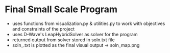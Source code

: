 #   Final Small Scale Program

- uses functions from visualization.py & utilities.py to
work with objectives and constraints of the project
- uses D-Wave's LeapHybridSolver as solver for the program
- returned output from solver stored in soln.txt file
- soln_.txt is plotted as the final visual output -> soln_map.png